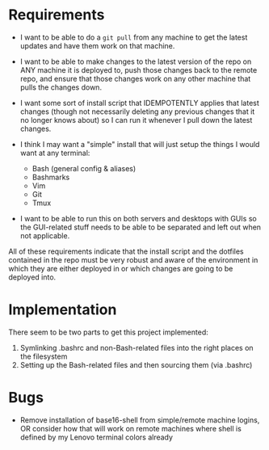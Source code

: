 Requirements
============

- I want to be able to do a `git pull` from any machine to get the latest
  updates and have them work on that machine.

- I want to be able to make changes to the latest version of the repo on ANY
  machine it is deployed to, push those changes back to the remote repo, and
  ensure that those changes work on any other machine that pulls the changes
  down.

- I want some sort of install script that IDEMPOTENTLY applies that latest
  changes (though not necessarily deleting any previous changes that it no
  longer knows about) so I can run it whenever I pull down the latest changes.

- I think I may want a "simple" install that will just setup the things I would
  want at any terminal:

    - Bash (general config & aliases)
    - Bashmarks
    - Vim
    - Git
    - Tmux

- I want to be able to run this on both servers and desktops with GUIs so the
  GUI-related stuff needs to be able to be separated and left out when not
  applicable.


All of these requirements indicate that the install script and the dotfiles
contained in the repo must be very robust and aware of the environment in
which they are either deployed in or which changes are going to be deployed
into.


Implementation
==============

There seem to be two parts to get this project implemented:

1. Symlinking .bashrc and non-Bash-related files into the right places on the
   filesystem
2. Setting up the Bash-related files and then sourcing them (via .bashrc)


Bugs
====

- Remove installation of base16-shell from simple/remote machine logins, OR
  consider how that will work on remote machines where shell is defined by my
  Lenovo terminal colors already
